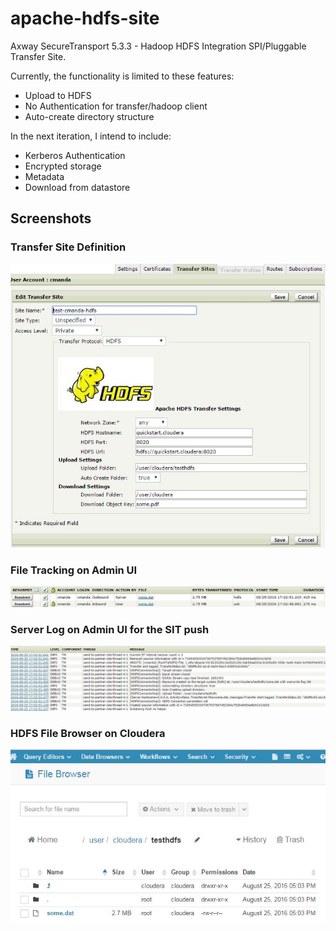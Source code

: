 # apache-hdfs-site
Axway SecureTransport 5.3.3 - Hadoop HDFS Integration SPI/Pluggable Transfer Site.

Currently, the functionality is limited to these features:
* Upload to HDFS
* No Authentication for transfer/hadoop client
* Auto-create directory structure

In the next iteration, I intend to include:
* Kerberos Authentication
* Encrypted storage
* Metadata 
* Download from datastore



## Screenshots

### Transfer Site Definition

![Alt](https://raw.githubusercontent.com/cmanda/apache-hdfs-site/master/hdfsTransferSite.JPG "Transfer Site Definition")

### File Tracking on Admin UI

![Alt](https://raw.githubusercontent.com/cmanda/apache-hdfs-site/master/FileTracking.JPG "File Tracking")

### Server Log on Admin UI for the SIT push

![Alt](https://raw.githubusercontent.com/cmanda/apache-hdfs-site/master/ServerLog.JPG "Server log")

### HDFS File Browser on Cloudera

![Alt](https://raw.githubusercontent.com/cmanda/apache-hdfs-site/master/hdfsFileBrowser.JPG "Cloudera HDFS file browser")
